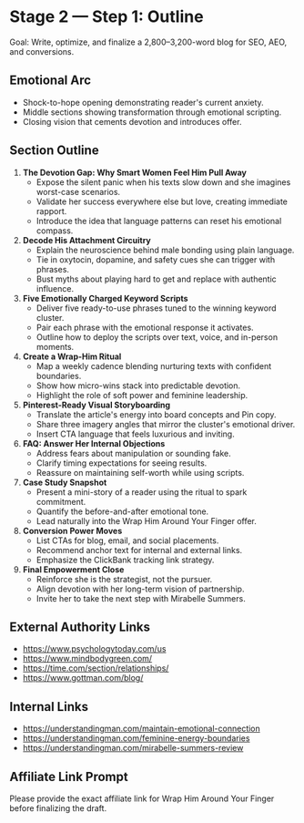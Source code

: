 # Stage 2 — Step 1: Outline
Goal: Write, optimize, and finalize a 2,800–3,200-word blog for SEO, AEO, and conversions.

## Emotional Arc
- Shock-to-hope opening demonstrating reader's current anxiety.
- Middle sections showing transformation through emotional scripting.
- Closing vision that cements devotion and introduces offer.

## Section Outline
1. **The Devotion Gap: Why Smart Women Feel Him Pull Away**
   - Expose the silent panic when his texts slow down and she imagines worst-case scenarios.
   - Validate her success everywhere else but love, creating immediate rapport.
   - Introduce the idea that language patterns can reset his emotional compass.
2. **Decode His Attachment Circuitry**
   - Explain the neuroscience behind male bonding using plain language.
   - Tie in oxytocin, dopamine, and safety cues she can trigger with phrases.
   - Bust myths about playing hard to get and replace with authentic influence.
3. **Five Emotionally Charged Keyword Scripts**
   - Deliver five ready-to-use phrases tuned to the winning keyword cluster.
   - Pair each phrase with the emotional response it activates.
   - Outline how to deploy the scripts over text, voice, and in-person moments.
4. **Create a Wrap-Him Ritual**
   - Map a weekly cadence blending nurturing texts with confident boundaries.
   - Show how micro-wins stack into predictable devotion.
   - Highlight the role of soft power and feminine leadership.
5. **Pinterest-Ready Visual Storyboarding**
   - Translate the article's energy into board concepts and Pin copy.
   - Share three imagery angles that mirror the cluster's emotional driver.
   - Insert CTA language that feels luxurious and inviting.
6. **FAQ: Answer Her Internal Objections**
   - Address fears about manipulation or sounding fake.
   - Clarify timing expectations for seeing results.
   - Reassure on maintaining self-worth while using scripts.
7. **Case Study Snapshot**
   - Present a mini-story of a reader using the ritual to spark commitment.
   - Quantify the before-and-after emotional tone.
   - Lead naturally into the Wrap Him Around Your Finger offer.
8. **Conversion Power Moves**
   - List CTAs for blog, email, and social placements.
   - Recommend anchor text for internal and external links.
   - Emphasize the ClickBank tracking link strategy.
9. **Final Empowerment Close**
   - Reinforce she is the strategist, not the pursuer.
   - Align devotion with her long-term vision of partnership.
   - Invite her to take the next step with Mirabelle Summers.

## External Authority Links
- https://www.psychologytoday.com/us
- https://www.mindbodygreen.com/
- https://time.com/section/relationships/
- https://www.gottman.com/blog/

## Internal Links
- https://understandingman.com/maintain-emotional-connection
- https://understandingman.com/feminine-energy-boundaries
- https://understandingman.com/mirabelle-summers-review

## Affiliate Link Prompt
Please provide the exact affiliate link for Wrap Him Around Your Finger before finalizing the draft.
